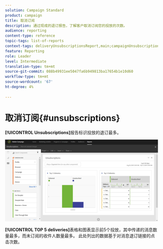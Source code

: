 ```yaml
---
solution: Campaign Standard
product: campaign
title: 取消订阅
description: 通过现成的退订报告，了解客户取消订阅您的投放的次数。
audience: reporting
content-type: reference
topic-tags: list-of-reports
context-tags: deliveryUnsubscriptionsReport,main;campaignUnsubscriptionsReport,main;programUnsubscriptionsReport,main
feature: Reporting
role: Leader
level: Intermediate
translation-type: tm+mt
source-git-commit: 088b49931ee5047fa6b949813ba17654b1e10d60
workflow-type: tm+mt
source-wordcount: '67'
ht-degree: 4%

---
```



# 取消订阅{#unsubscriptions}

**[!UICONTROL Unsubscriptions]**&#x200B;报告标识投放的退订最多。

![](assets/delivery_reports_unsub.png)

**[!UICONTROL TOP 5 deliveries]**&#x200B;表格和图表显示前5个投放，其中传递的消息数量最多，而未订阅的收件人数量最多。 此处列出的数据基于对消息退订链接的点击次数。
